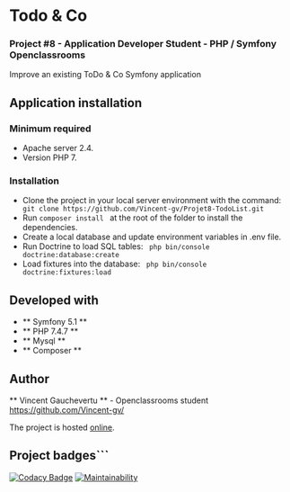 # Todo & Co

### Project #8 - Application Developer Student - PHP / Symfony Openclassrooms

Improve an existing ToDo & Co Symfony application

## Application installation

### Minimum required

* Apache server 2.4.
* Version PHP 7. 

### Installation

* Clone the project in your local server environment with the command:
`` 
git clone https://github.com/Vincent-gv/Projet8-TodoList.git
`` 
* Run 
`` composer install 
``  at the root of the folder to install the dependencies.
* Create a local database and update environment variables in .env file.
* Run Doctrine to load SQL tables: 
`` 
php bin/console doctrine:database:create
`` 
 * Load fixtures into the database: 
`` 
 php bin/console doctrine:fixtures:load
`` 

## Developed with

* ** Symfony 5.1 **
* ** PHP 7.4.7 **
* ** Mysql **
* ** Composer **

## Author

** Vincent Gauchevertu ** - Openclassrooms student
https://github.com/Vincent-gv/

The project is hosted [online](https://todo.vincent-dev.com/).

## Project badges```

[![Codacy Badge](https://app.codacy.com/project/badge/Grade/b9fcb8208a03424797c3d2b4a49562fb)](https://www.codacy.com/gh/Vincent-gv/projet8-TodoList/dashboard?utm_source=github.com&amp;utm_medium=referral&amp;utm_content=Vincent-gv/projet8-TodoList&amp;utm_campaign=Badge_Grade)
[![Maintainability](https://api.codeclimate.com/v1/badges/2b78659c63a712b969bc/maintainability)](https://codeclimate.com/github/Vincent-gv/projet8-TodoList/maintainability)